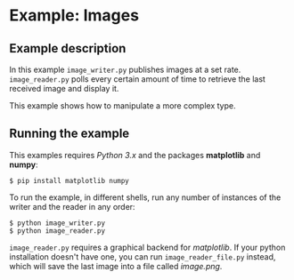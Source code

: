 # Example: Images

## Example description
In this example `image_writer.py` publishes images at a set rate.
`image_reader.py` polls every certain amount of time to retrieve the last
received image and display it.

This example shows how to manipulate a more complex type.

## Running the example
This examples requires *Python 3.x* and the packages **matplotlib** and **numpy**:

    $ pip install matplotlib numpy

To run the example, in different shells, run any number of instances of the writer and the reader in any order:

    $ python image_writer.py
    $ python image_reader.py

`image_reader.py` requires a graphical backend for *matplotlib*. If your python
installation doesn't have one, you can run `image_reader_file.py` instead, which
will save the last image into a file called *image.png*.

